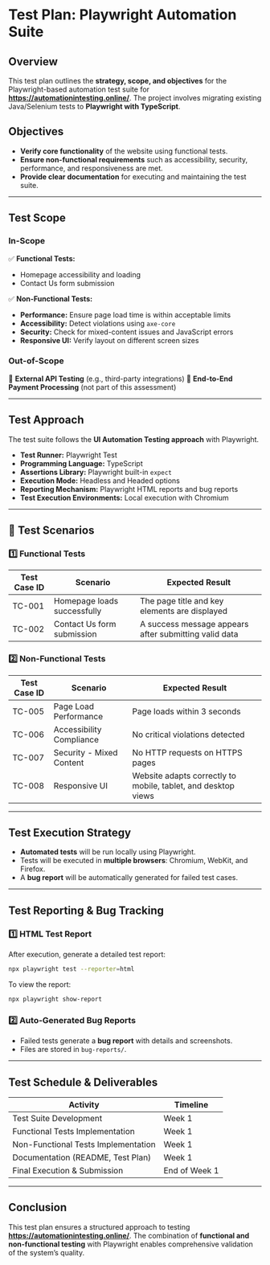 # Test Plan: Playwright Automation Suite

## Overview
This test plan outlines the **strategy, scope, and objectives** for the Playwright-based automation test suite for **https://automationintesting.online/**. The project involves migrating existing Java/Selenium tests to **Playwright with TypeScript**.

## Objectives
- **Verify core functionality** of the website using functional tests.
- **Ensure non-functional requirements** such as accessibility, security, performance, and responsiveness are met.
- **Provide clear documentation** for executing and maintaining the test suite.

---

## Test Scope

### **In-Scope**
✅ **Functional Tests:**
- Homepage accessibility and loading
- Contact Us form submission

✅ **Non-Functional Tests:**
- **Performance:** Ensure page load time is within acceptable limits
- **Accessibility:** Detect violations using `axe-core`
- **Security:** Check for mixed-content issues and JavaScript errors
- **Responsive UI:** Verify layout on different screen sizes

### **Out-of-Scope**
🚫 **External API Testing** (e.g., third-party integrations)
🚫 **End-to-End Payment Processing** (not part of this assessment)

---

## Test Approach
The test suite follows the **UI Automation Testing approach** with Playwright.

- **Test Runner:** Playwright Test
- **Programming Language:** TypeScript
- **Assertions Library:** Playwright built-in `expect`
- **Execution Mode:** Headless and Headed options
- **Reporting Mechanism:** Playwright HTML reports and bug reports
- **Test Execution Environments:** Local execution with Chromium

---

## 📌 Test Scenarios

### **1️⃣ Functional Tests**
| Test Case ID | Scenario | Expected Result |
|-------------|----------|----------------|
| TC-001 | Homepage loads successfully | The page title and key elements are displayed |
| TC-002 | Contact Us form submission | A success message appears after submitting valid data |

### **2️⃣ Non-Functional Tests**
| Test Case ID | Scenario | Expected Result |
|-------------|----------|----------------|
| TC-005 | Page Load Performance | Page loads within 3 seconds |
| TC-006 | Accessibility Compliance | No critical violations detected |
| TC-007 | Security - Mixed Content | No HTTP requests on HTTPS pages |
| TC-008 | Responsive UI | Website adapts correctly to mobile, tablet, and desktop views |

---

## Test Execution Strategy

- **Automated tests** will be run locally using Playwright.
- Tests will be executed in **multiple browsers**: Chromium, WebKit, and Firefox.
- A **bug report** will be automatically generated for failed test cases.

---

## Test Reporting & Bug Tracking

### **1️⃣ HTML Test Report**
After execution, generate a detailed test report:
```sh
npx playwright test --reporter=html
```
To view the report:
```sh
npx playwright show-report
```

### **2️⃣ Auto-Generated Bug Reports**
- Failed tests generate a **bug report** with details and screenshots.
- Files are stored in `bug-reports/`.

---

## Test Schedule & Deliverables
| Activity | Timeline |
|----------|-----------|
| Test Suite Development | Week 1 |
| Functional Tests Implementation | Week 1 |
| Non-Functional Tests Implementation | Week 1 |
| Documentation (README, Test Plan) | Week 1 |
| Final Execution & Submission | End of Week 1 |

---

## Conclusion
This test plan ensures a structured approach to testing **https://automationintesting.online/**. The combination of **functional and non-functional testing** with Playwright enables comprehensive validation of the system’s quality. 


